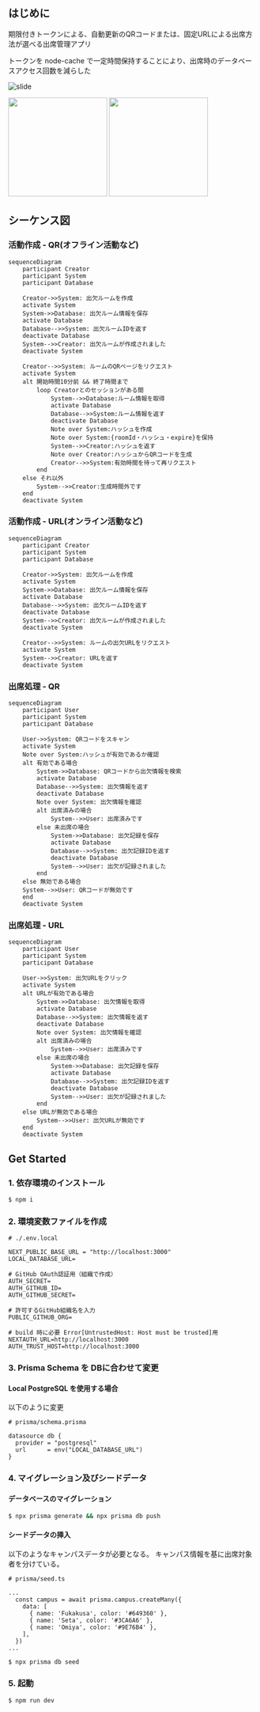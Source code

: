 ## はじめに

期限付きトークンによる、自動更新のQRコードまたは、固定URLによる出席方法が選べる出席管理アプリ

トークンを node-cache で一定時間保持することにより、出席時のデータベースアクセス回数を減らした

![slide](./readme_img/slide.png)

<img src="./readme_img/publish.png" width="200" />
<img src="./readme_img/scan.png" width="200" />

## シーケンス図

### 活動作成 - QR(オフライン活動など)

```mermaid
sequenceDiagram
	participant Creator
	participant System
	participant Database

	Creator->>System: 出欠ルームを作成
	activate System
	System->>Database: 出欠ルーム情報を保存
	activate Database
	Database-->>System: 出欠ルームIDを返す
	deactivate Database
	System-->>Creator: 出欠ルームが作成されました
	deactivate System

	Creator-->>System: ルームのQRページをリクエスト
	activate System
	alt 開始時間10分前 && 終了時間まで
		loop Creatorとのセッションがある間
			System-->>Database:ルーム情報を取得
			activate Database
			Database-->>System:ルーム情報を返す
			deactivate Database
			Note over System:ハッシュを作成
			Note over System:{roomId・ハッシュ・expire}を保持
			System-->>Creator:ハッシュを返す
			Note over Creator:ハッシュからQRコードを生成
			Creator-->>System:有効時間を待って再リクエスト
		end
	else それ以外
		System-->>Creator:生成時間外です
	end
	deactivate System
```

### 活動作成 - URL(オンライン活動など)

```mermaid
sequenceDiagram
    participant Creator
    participant System
    participant Database

    Creator->>System: 出欠ルームを作成
    activate System
    System->>Database: 出欠ルーム情報を保存
    activate Database
    Database-->>System: 出欠ルームIDを返す
    deactivate Database
    System-->>Creator: 出欠ルームが作成されました
    deactivate System

    Creator-->>System: ルームの出欠URLをリクエスト
    activate System
    System-->>Creator: URLを返す
    deactivate System
```

### 出席処理 - QR

```mermaid
sequenceDiagram
	participant User
	participant System
	participant Database

	User->>System: QRコードをスキャン
	activate System
	Note over System:ハッシュが有効であるか確認
	alt 有効である場合
		System->>Database: QRコードから出欠情報を検索
		activate Database
		Database-->>System: 出欠情報を返す
		deactivate Database
		Note over System: 出欠情報を確認
		alt 出席済みの場合
			System-->>User: 出席済みです
		else 未出席の場合
			System->>Database: 出欠記録を保存
			activate Database
			Database-->>System: 出欠記録IDを返す
			deactivate Database
			System-->>User: 出欠が記録されました
		end
	else 無効である場合
	System-->>User: QRコードが無効です
	end
	deactivate System
```

### 出席処理 - URL

```mermaid
sequenceDiagram
	participant User
	participant System
	participant Database

	User->>System: 出欠URLをクリック
	activate System
	alt URLが有効である場合
		System->>Database: 出欠情報を取得
		activate Database
		Database-->>System: 出欠情報を返す
		deactivate Database
		Note over System: 出欠情報を確認
		alt 出席済みの場合
			System-->>User: 出席済みです
		else 未出席の場合
			System->>Database: 出欠記録を保存
			activate Database
			Database-->>System: 出欠記録IDを返す
			deactivate Database
			System-->>User: 出欠が記録されました
		end
	else URLが無効である場合
		System-->>User: 出欠URLが無効です
	end
	deactivate System
```

## Get Started

### 1. 依存環境のインストール

```bash
$ npm i
```

### 2. 環境変数ファイルを作成

```
# ./.env.local

NEXT_PUBLIC_BASE_URL = "http://localhost:3000"
LOCAL_DATABASE_URL=

# GitHub OAuth認証用（組織で作成）
AUTH_SECRET=
AUTH_GITHUB_ID=
AUTH_GITHUB_SECRET=

# 許可するGitHub組織名を入力
PUBLIC_GITHUB_ORG=

# build 時に必要 Error[UntrustedHost: Host must be trusted]用
NEXTAUTH_URL=http://localhost:3000
AUTH_TRUST_HOST=http://localhost:3000
```

### 3. Prisma Schema を DBに合わせて変更

#### Local PostgreSQL を使用する場合

以下のように変更

```
# prisma/schema.prisma

datasource db {
  provider = "postgresql"
  url      = env("LOCAL_DATABASE_URL")
}
```

### 4. マイグレーション及びシードデータ

#### データベースのマイグレーション

```bash
$ npx prisma generate && npx prisma db push
```

#### シードデータの挿入

以下のようなキャンパスデータが必要となる。
キャンパス情報を基に出席対象者を分けている。

```
# prisma/seed.ts

...
  const campus = await prisma.campus.createMany({
    data: [
      { name: 'Fukakusa', color: '#649360' },
      { name: 'Seta', color: '#3CA6A6' },
      { name: 'Omiya', color: '#9E76B4' },
    ],
  })
...

```

```bash
$ npx prisma db seed
```

### 5. 起動

```bash
$ npm run dev
```
